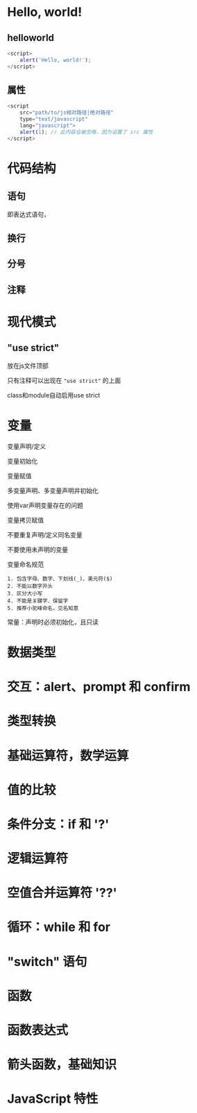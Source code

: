 # Hello, world!

## helloworld

```js
<script>
	alert('Hello, world!');
</script>
```

## 属性

```js
<script
	src="path/to/js相对路径|绝对路径" 
	type="text/javascript" 
	lang="javascript">
    alert(1); // 此内容会被忽略，因为设置了 src 属性
</script>
```



# 代码结构

## 语句

即表达式语句，

## 换行

## 分号

## 注释





# 现代模式

## "use strict"

放在js文件顶部

只有注释可以出现在 `"use strict"` 的上面

class和module自动启用use strict 

# 变量

变量声明/定义

变量初始化

变量赋值

多变量声明、多变量声明并初始化

使用var声明变量存在的问题

变量拷贝赋值

不要重复声明/定义同名变量

不要使用未声明的变量

变量命名规范

```
1. 包含字母、数字、下划线(_)、美元符($)
2. 不能以数字开头
3. 区分大小写
4. 不能是关键字、保留字
5. 推荐小驼峰命名，见名知意
```

常量：声明时必须初始化，且只读



# 数据类型

# 交互：alert、prompt 和 confirm

# 类型转换

# 基础运算符，数学运算

# 值的比较

# 条件分支：if 和 '?'

# 逻辑运算符

# 空值合并运算符 '??'

# 循环：while 和 for

# "switch" 语句

# 函数

# 函数表达式

# 箭头函数，基础知识

# JavaScript 特性
